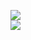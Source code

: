 [![](https://img.shields.io/badge/Made%20With-Github%20Spray-lightgrey.svg?style=for-the-badge&logo=github)](https://github.com/Annihil/github-spray#2993)  
[![](https://i.imgur.com/2DrTn0Z.gif)](https://github.com/Annihil/github-spray)